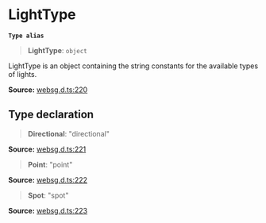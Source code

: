 # LightType

**`Type alias`**

> **LightType**: `object`

LightType is an object containing the string constants for the available types of lights.

**Source:** [websg.d.ts:220](https://github.com/thirdroom/thirdroom/blob/4c397b03/packages/websg-types/types/websg.d.ts#L220)

## Type declaration

> **Directional**: "directional"

**Source:** [websg.d.ts:221](https://github.com/thirdroom/thirdroom/blob/4c397b03/packages/websg-types/types/websg.d.ts#L221)

> **Point**: "point"

**Source:** [websg.d.ts:222](https://github.com/thirdroom/thirdroom/blob/4c397b03/packages/websg-types/types/websg.d.ts#L222)

> **Spot**: "spot"

**Source:** [websg.d.ts:223](https://github.com/thirdroom/thirdroom/blob/4c397b03/packages/websg-types/types/websg.d.ts#L223)
